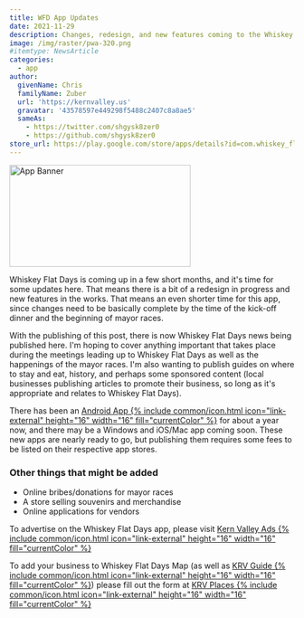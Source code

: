 ```yaml
---
title: WFD App Updates
date: 2021-11-29
description: Changes, redesign, and new features coming to the Whiskey Flat Days App
image: /img/raster/pwa-320.png
#itemtype: NewsArticle
categories:
  - app
author:
  givenName: Chris
  familyName: Zuber
  url: 'https://kernvalley.us'
  gravatar: '43578597e449298f5488c2407c8a8ae5'
  sameAs:
    - https://twitter.com/shgysk8zer0
    - https://github.com/shgysk8zer0
store_url: https://play.google.com/store/apps/details?id=com.whiskey_flats.twa
---
```

<div class="center"><img src="{{ page.image }}" width="320" height="180" loading="eager" referrerpolicy="no-referrer" decoding="async" alt="App Banner" itemprop="image" /></div>

Whiskey Flat Days is coming up in a few short months, and it's time for some updates
here. That means there is a bit of a redesign in progress and new features in the works.
That means an even shorter time for this app, since changes need to be basically
complete by the time of the kick-off dinner and the beginning of mayor races.

With the publishing of this post, there is now Whiskey Flat Days news being published
here. I'm hoping to cover anything important that takes place during the meetings
leading up to Whiskey Flat Days as well as the happenings of the mayor races. I'm
also wanting to publish guides on where to stay and eat, history, and perhaps some
sponsored content (local businesses publishing articles to promote their business,
so long as it's appropriate and relates to Whiskey Flat Days).

There has been an <a href="{{ page.store_url }}" rel="noopener noreferrer external">Android App {% include common/icon.html icon="link-external" height="16" width="16" fill="currentColor" %}</a>
for about a year now, and there may be a Windows and iOS/Mac app coming soon. These new apps
are nearly ready to go, but publishing them requires some fees to be listed on their
respective app stores.

### Other things that might be added
- Online bribes/donations for mayor races
- A store selling souvenirs and merchandise
- Online applications for vendors

To advertise on the Whiskey Flat Days app, please visit
<a href="https://ads.kernvalley.us/" rel="noopener noreferrer external">Kern Valley Ads {% include common/icon.html icon="link-external" height="16" width="16" fill="currentColor" %}</a>

To add your business to Whiskey Flat Days Map (as well as <a href="https://guide.kernvalley.us" rel="noopener noreferrer exteranl">KRV Guide {% include common/icon.html icon="link-external" height="16" width="16" fill="currentColor" %}</a>)
please fill out the form at <a href="https://places.kernvalley.us" rel="noopener noreferrer external">KRV Places {% include common/icon.html icon="link-external" height="16" width="16" fill="currentColor" %}</a>
